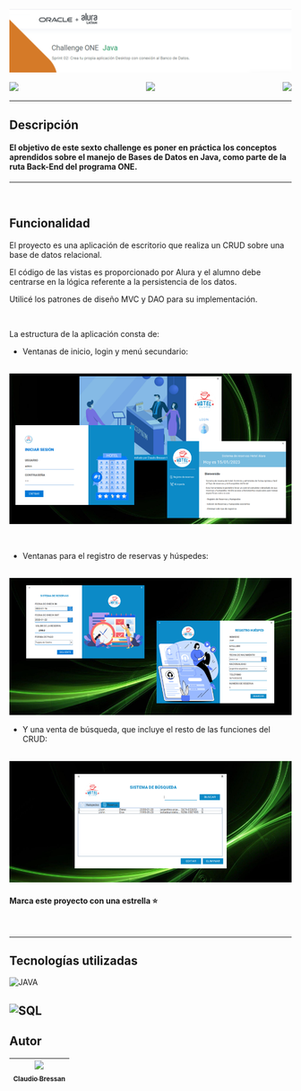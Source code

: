 ![Challenge 1 - ONE + Alura Latan](imagesRM/banner.png)
<p align="center"> 
   <img align="left" src="https://img.shields.io/badge/status-Liberada-green">
   <img src="https://img.shields.io/badge/versión-v1.0.0-green">
   <img align="right" src="https://img.shields.io/badge/fecha-Enero 2023-green">
</p>

---

## Descripción
#### El objetivo de este sexto challenge es poner en práctica los conceptos aprendidos sobre el manejo de Bases de Datos en Java, como parte de la ruta Back-End del programa **ONE**.
---
&nbsp;

## Funcionalidad
  
 El proyecto es una aplicación de escritorio que realiza un CRUD sobre una base de datos relacional.

 El código de las vistas es proporcionado por Alura y el alumno debe centrarse en la lógica referente a la persistencia de los datos. 

 Utilicé los patrones de diseño MVC y DAO para su implementación.

&nbsp;

 La estructura de la aplicación consta de:

 - Ventanas de inicio, login y menú secundario:

&nbsp;
![funcionalidad divisas](imagesRM/Ensable01.png)

&nbsp;

- Ventanas para el registro de reservas y húspedes: 

&nbsp;
![Conversor Google](imagesRM/Ensamble02.png)   

- Y una venta de búsqueda, que incluye el resto de las funciones del CRUD:

&nbsp;
![funcionalidad divisas](imagesRM/Ensamble03.png)

#### Marca este proyecto con una estrella ⭐

&nbsp;


---
## Tecnologías utilizadas
![JAVA](https://img.shields.io/badge/Java-red)

![SQL](https://img.shields.io/badge/SQL-blue)
---
## Autor
[<img src="https://avatars.githubusercontent.com/u/64297088?v=4" width=115><br><sub>Claudio Bressan</sub>](https://github.com/Claubress) |
 :---: |
